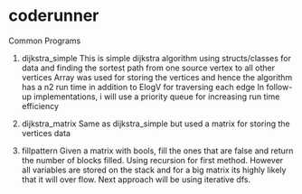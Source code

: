 # coderunner
Common Programs
1) dijkstra_simple
  This is simple dijkstra algorithm using structs/classes for data and finding the sortest path from one source vertex to all other vertices
  Array was used for storing the vertices and hence the algorithm has a n2 run time in addition to ElogV for traversing each edge
  In follow-up implementations, i will use a priority queue for increasing run time efficiency

2) dijkstra_matrix
  Same as dijkstra_simple but used a matrix for storing the vertices data

3) fillpattern
  Given a matrix with bools, fill the ones that are false and return the number of blocks filled. Using recursion for first method.
  However all variables are stored on the stack and for a big matrix its highly likely that it will over flow.
  Next approach will be using iterative dfs.
